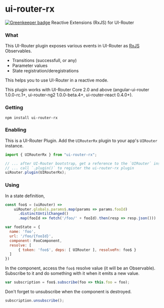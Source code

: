 # ui-router-rx

[![Greenkeeper badge](https://badges.greenkeeper.io/ui-router/rx.svg)](https://greenkeeper.io/)
Reactive Extensions (RxJS) for UI-Router

### What

This UI-Router plugin exposes various events in UI-Router 
   as [RxJS](https://github.com/ReactiveX/rxjs) Observables.

   - Transitions (successfull, or any)
   - Parameter values
   - State registration/deregistrations

This helps you to use UI-Router in a reactive mode.

This plugin works with UI-Router Core 2.0 and above (angular-ui-router 1.0.0-rc.1+, ui-router-ng2 1.0.0-beta.4+, ui-router-react 0.4.0+).


### Getting

```
npm install ui-router-rx
```

### Enabling

This is a UI-Router Plugin.
Add the `UIRouterRx` plugin to your app's `UIRouter` instance.

```js
import { UIRouterRx } from "ui-router-rx";

// ... after UI-Router bootstrap, get a reference to the `UIRouter` instance
// ... call `.plugin()` to register the ui-router-rx plugin
uiRouter.plugin(UIRouterRx);
```

### Using

In a state definition,

```js
const foo$ = (uiRouter) => 
    uiRouter.globals.params$.map(params => params.fooId)
      .distinctUntilChanged()
      .map(fooId => fetch('/foo/' + fooId).then(resp => resp.json()))

var fooState = {
  name: 'foo',
  url: '/foo/{fooId}',
  component: FooComponent,
  resolve: [ 
      { token: 'foo$', deps: [ UIRouter ], resolveFn: foo$ } 
  ]
})
```

In the component, access the `foo$` resolve value (it will be an Observable).  Subscribe to it and do something with it when it emits a new value. 

```js
var subscription = foo$.subscribe(foo => this.foo = foo);
```

Don't forget to unsubscribe when the component is destroyed.

```js
subscription.unsubscribe();
```


